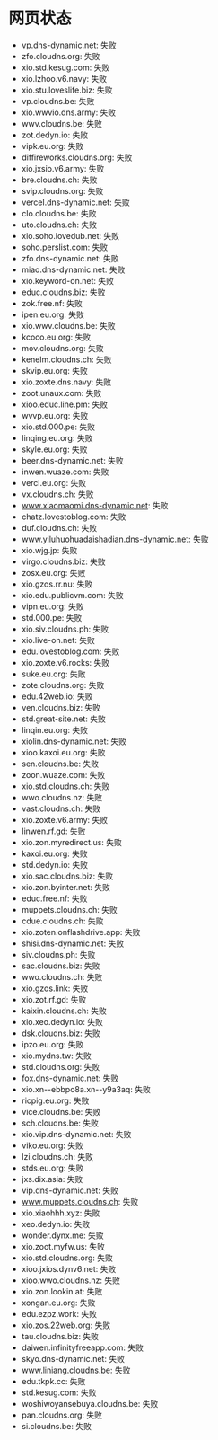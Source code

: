 # 网页状态
- vp.dns-dynamic.net: 失败
- zfo.cloudns.org: 失败
- xio.std.kesug.com: 失败
- xio.lzhoo.v6.navy: 失败
- xio.stu.loveslife.biz: 失败
- vp.cloudns.be: 失败
- xio.wwvio.dns.army: 失败
- wwv.cloudns.be: 失败
- zot.dedyn.io: 失败
- vipk.eu.org: 失败
- diffireworks.cloudns.org: 失败
- xio.jxsio.v6.army: 失败
- bre.cloudns.ch: 失败
- svip.cloudns.org: 失败
- vercel.dns-dynamic.net: 失败
- clo.cloudns.be: 失败
- uto.cloudns.ch: 失败
- xio.soho.lovedub.net: 失败
- soho.perslist.com: 失败
- zfo.dns-dynamic.net: 失败
- miao.dns-dynamic.net: 失败
- xio.keyword-on.net: 失败
- educ.cloudns.biz: 失败
- zok.free.nf: 失败
- ipen.eu.org: 失败
- xio.wwv.cloudns.be: 失败
- kcoco.eu.org: 失败
- mov.cloudns.org: 失败
- kenelm.cloudns.ch: 失败
- skvip.eu.org: 失败
- xio.zoxte.dns.navy: 失败
- zoot.unaux.com: 失败
- xioo.educ.line.pm: 失败
- wvvp.eu.org: 失败
- xio.std.000.pe: 失败
- linqing.eu.org: 失败
- skyle.eu.org: 失败
- beer.dns-dynamic.net: 失败
- inwen.wuaze.com: 失败
- vercl.eu.org: 失败
- vx.cloudns.ch: 失败
- www.xiaomaomi.dns-dynamic.net: 失败
- chatz.lovestoblog.com: 失败
- duf.cloudns.ch: 失败
- www.yiluhuohuadaishadian.dns-dynamic.net: 失败
- xio.wjg.jp: 失败
- virgo.cloudns.biz: 失败
- zosx.eu.org: 失败
- xio.gzos.rr.nu: 失败
- xio.edu.publicvm.com: 失败
- vipn.eu.org: 失败
- std.000.pe: 失败
- xio.siv.cloudns.ph: 失败
- xio.live-on.net: 失败
- edu.lovestoblog.com: 失败
- xio.zoxte.v6.rocks: 失败
- suke.eu.org: 失败
- zote.cloudns.org: 失败
- edu.42web.io: 失败
- ven.cloudns.biz: 失败
- std.great-site.net: 失败
- linqin.eu.org: 失败
- xiolin.dns-dynamic.net: 失败
- xioo.kaxoi.eu.org: 失败
- sen.cloudns.be: 失败
- zoon.wuaze.com: 失败
- xio.std.cloudns.ch: 失败
- wwo.cloudns.nz: 失败
- vast.cloudns.ch: 失败
- xio.zoxte.v6.army: 失败
- linwen.rf.gd: 失败
- xio.zon.myredirect.us: 失败
- kaxoi.eu.org: 失败
- std.dedyn.io: 失败
- xio.sac.cloudns.biz: 失败
- xio.zon.byinter.net: 失败
- educ.free.nf: 失败
- muppets.cloudns.ch: 失败
- cdue.cloudns.ch: 失败
- xio.zoten.onflashdrive.app: 失败
- shisi.dns-dynamic.net: 失败
- siv.cloudns.ph: 失败
- sac.cloudns.biz: 失败
- wwo.cloudns.ch: 失败
- xio.gzos.link: 失败
- xio.zot.rf.gd: 失败
- kaixin.cloudns.ch: 失败
- xio.xeo.dedyn.io: 失败
- dsk.cloudns.biz: 失败
- ipzo.eu.org: 失败
- xio.mydns.tw: 失败
- std.cloudns.org: 失败
- fox.dns-dynamic.net: 失败
- xio.xn--ebbpo8a.xn--y9a3aq: 失败
- ricpig.eu.org: 失败
- vice.cloudns.be: 失败
- sch.cloudns.be: 失败
- xio.vip.dns-dynamic.net: 失败
- viko.eu.org: 失败
- lzi.cloudns.ch: 失败
- stds.eu.org: 失败
- jxs.dix.asia: 失败
- vip.dns-dynamic.net: 失败
- www.muppets.cloudns.ch: 失败
- xio.xiaohhh.xyz: 失败
- xeo.dedyn.io: 失败
- wonder.dynx.me: 失败
- xio.zoot.myfw.us: 失败
- xio.std.cloudns.org: 失败
- xioo.jxios.dynv6.net: 失败
- xioo.wwo.cloudns.nz: 失败
- xio.zon.lookin.at: 失败
- xongan.eu.org: 失败
- edu.ezpz.work: 失败
- xio.zos.22web.org: 失败
- tau.cloudns.biz: 失败
- daiwen.infinityfreeapp.com: 失败
- skyo.dns-dynamic.net: 失败
- www.liniang.cloudns.be: 失败
- edu.tkpk.cc: 失败
- std.kesug.com: 失败
- woshiwoyansebuya.cloudns.be: 失败
- pan.cloudns.org: 失败
- si.cloudns.be: 失败
